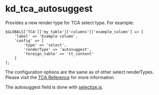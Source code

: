 # kd_tca_autosuggest
Provides a new render type for TCA select type.
For example:
```
$GLOBALS['TCA']['my_table']['columns']['example_column'] => [
	'label' => 'Example column',
	'config' => [
		'type' => 'select',
		'renderType' => 'autosuggest',
		'foreign_table' => 'tt_content'
	]
];
```
The configuration options are the same as of other select renderTypes. 
Please visit the [TCA Reference](https://docs.typo3.org/typo3cms/TCAReference/Reference/Columns/Select/Index.html) for more information.

The autosuggest field is done with [selectize.js](https://github.com/selectize/selectize.js).
